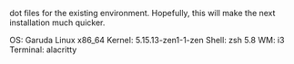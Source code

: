 dot files for the existing environment. Hopefully, this will make the next installation much quicker.

OS: Garuda Linux x86_64
Kernel: 5.15.13-zen1-1-zen
Shell: zsh 5.8
WM: i3
Terminal: alacritty
